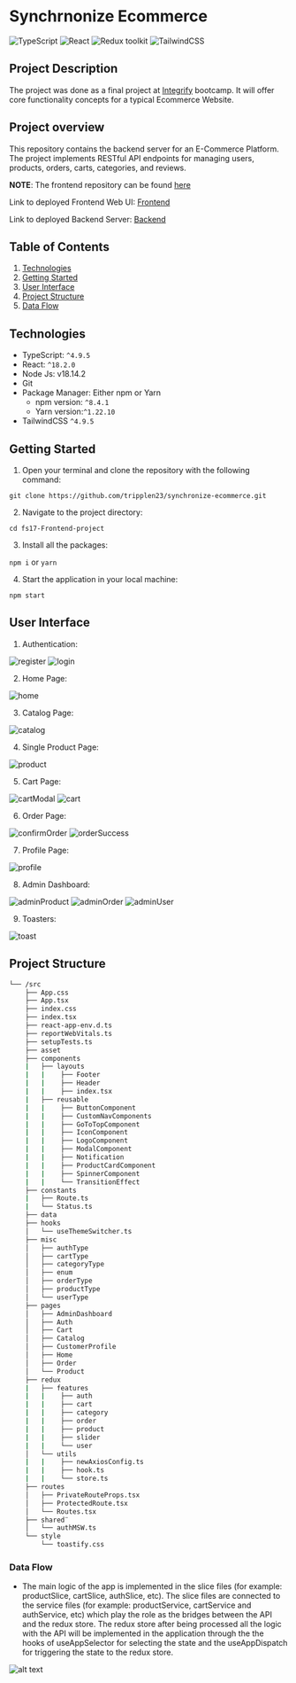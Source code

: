 # Synchrnonize Ecommerce

![TypeScript](https://img.shields.io/badge/TypeScript-v.4-green)
![React](https://img.shields.io/badge/React-v.18.2-blue)
![Redux toolkit](https://img.shields.io/badge/Redux-v.2.2-brown)
![TailwindCSS](https://img.shields.io/badge/TailwindCSS-v.3.4.1-lightblue)

## Project Description

The project was done as a final project at [Integrify](https://www.integrify.io/) bootcamp. It will offer core functionality concepts for a typical Ecommerce Website.

## Project overview

This repository contains the backend server for an E-Commerce Platform. The project implements RESTful API endpoints for managing users, products, orders, carts, categories, and reviews.

**NOTE**: The frontend repository can be found [here](https://github.com/tripplen23/fs17-Frontend-project)

Link to deployed Frontend Web UI: [Frontend](https://fs17-frontend-project-zln9-kl59btf0o.vercel.app/)

Link to deployed Backend Server: [Backend](https://sync-ecommerce.azurewebsites.net/index.html)

## Table of Contents

1. [Technologies](#technologies)
2. [Getting Started](#getting-started)
3. [User Interface](#user-interface)
4. [Project Structure](#project-structure)
5. [Data Flow](#data-flow)

## Technologies

- TypeScript: `^4.9.5`
- React: `^18.2.0`
- Node Js: v18.14.2
- Git
- Package Manager: Either npm or Yarn
  - npm version: `^8.4.1`
  - Yarn version:`^1.22.10`
- TailwindCSS `^4.9.5`

## Getting Started

1. Open your terminal and clone the repository with the following command:

`git clone https://github.com/tripplen23/synchronize-ecommerce.git`

2. Navigate to the project directory:

`cd fs17-Frontend-project`

3. Install all the packages:

`npm i` or `yarn`

4. Start the application in your local machine:

`npm start`

## User Interface

1. Authentication:

![register](image/README/register.png)
![login](image/README/login.png)

2. Home Page:

![home](image/README/home.png)

3. Catalog Page:

![catalog](image/README/catalog.png)

4. Single Product Page:

![product](image/README/product.png)

5. Cart Page:

![cartModal](image/README/cartModal.png)
![cart](image/README/cart.png)

6. Order Page:

![confirmOrder](image/README/confirmOrder.png)
![orderSuccess](image/README/orderSuccess.png)

7. Profile Page:

![profile](image/README/profile.png)

8. Admin Dashboard:

![adminProduct](image/README/adminProduct.png)
![adminOrder](image/README/adminOrder.png)
![adminUser](image/README/adminUser.png)

9. Toasters:

![toast](image/README/toast.png)

## Project Structure

```sh
└── /src
    ├── App.css
    ├── App.tsx
    ├── index.css
    ├── index.tsx
    ├── react-app-env.d.ts
    ├── reportWebVitals.ts
    ├── setupTests.ts
    ├── asset
    ├── components
    |   ├── layouts
    |   |    ├── Footer
    |   |    ├── Header
    |   |    ├── index.tsx
    |   ├── reusable
    |   |    ├── ButtonComponent
    |   |    ├── CustomNavComponents
    |   |    ├── GoToTopComponent
    |   |    ├── IconComponent
    |   |    ├── LogoComponent
    |   |    ├── ModalComponent
    |   |    ├── Notification
    |   |    ├── ProductCardComponent
    |   |    ├── SpinnerComponent
    |   |    └── TransitionEffect
    ├── constants
    |   ├── Route.ts
    |   └── Status.ts
    ├── data
    ├── hooks
    │   └── useThemeSwitcher.ts
    ├── misc
    │   ├── authType
    │   ├── cartType
    │   ├── categoryType
    │   ├── enum
    │   ├── orderType
    │   ├── productType
    │   └── userType
    ├── pages
    │   ├── AdminDashboard
    │   ├── Auth
    │   ├── Cart
    │   ├── Catalog
    │   ├── CustomerProfile
    │   ├── Home
    │   ├── Order
    │   └── Product
    ├── redux
    |   ├── features
    |   |    ├── auth
    |   |    ├── cart
    |   |    ├── category
    |   |    ├── order
    |   |    ├── product
    |   |    ├── slider
    |   |    └── user
    │   └── utils
    |   |    ├── newAxiosConfig.ts
    |   |    ├── hook.ts
    |   |    └── store.ts
    ├── routes
    │   ├── PrivateRouteProps.tsx
    │   ├── ProtectedRoute.tsx
    │   └── Routes.tsx
    ├── shared¨
    │   └── authMSW.ts
    └── style
        └── toastify.css
```

### Data Flow

- The main logic of the app is implemented in the slice files (for example: productSlice, cartSlice, authSlice, etc). The slice files are connected to the service files (for example: productService, cartService and authService, etc) which play the role as the bridges between the API and the redux store. The redux store after being processed all the logic with the API will be implemented in the application through the the hooks of useAppSelector for selecting the state and the useAppDispatch for triggering the state to the redux store.

![alt text](./readmeImg/image-6.png)